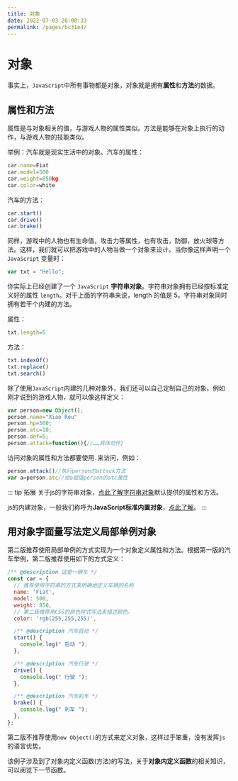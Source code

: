 ```yaml
---
title: 对象
date: 2022-07-03 20:08:33
permalink: /pages/bc31e4/
---
```


# 对象
事实上，```JavaScript```中所有事物都是对象，对象就是拥有**属性**和**方法**的数据。




## 属性和方法
属性是与对象相关的值，与游戏人物的属性类似。方法是能够在对象上执行的动作，与游戏人物的技能类似。

举例：汽车就是现实生活中的对象。汽车的属性：
``` js
car.name=Fiat
car.model=500
car.weight=850kg
car.color=white
```

汽车的方法：
``` js
car.start()
car.drive()
car.brake()
```







同样，游戏中的人物也有生命值，攻击力等属性，也有攻击，防御，放火球等方法。这样，我们就可以把游戏中的人物当做一个对象来设计。当你像这样声明一个 ```JavaScript``` 变量时：
``` js
var txt = "Hello";
```

你实际上已经创建了一个 ```JavaScript``` **字符串对象**。字符串对象拥有已经按标准定义好的属性 ```length```。对于上面的字符串来说，length 的值是 5。字符串对象同时拥有若干个内建的方法。


属性：
``` js
txt.length=5
```

方法：
``` js
txt.indexOf()
txt.replace()
txt.search()
```

除了使用```JavaScript```内建的几种对象外，我们还可以自己定制自己的对象，例如刚才说到的游戏人物，就可以像这样定义：

``` js
var person=new Object();
person.name="Xiao Rou"
person.hp=500;
person.atc=10;
person.def=5;
person.attack=function(){//……具体动作}
```

访问对象的属性和方法都要使用```.```来访问，例如：
``` js
person.attack()//执行person的attack方法
var a=person.atc//给a赋值person的atc属性
```


::: tip 拓展 
关于js的字符串对象，[点此了解字符串对象](https://developer.mozilla.org/zh-CN/docs/Web/JavaScript/Reference/Global_Objects/String)默认提供的属性和方法。

js的内建对象，一般我们称呼为**JavaScript标准内置对象**，[点此了解](https://developer.mozilla.org/zh-CN/docs/Web/JavaScript/Reference/Global_Objects)。
:::








## 用对象字面量写法定义局部单例对象 
第二版推荐使用局部单例的方式实现为一个对象定义属性和方法。根据第一版的汽车举例，第二版推荐使用如下的方式定义：

``` js
/** @description 这是一辆车 */
const car = {
  // 推荐使用字符串的方式来明确地定义车辆的名称
  name: 'Fiat',
  model: 500,
  weight: 850,
  // 第二版推荐用CSS的颜色样式写法来描述颜色。
  color: 'rgb(255,255,255)',

  /** @description 汽车启动 */
  start() {
    console.log(" 启动 ");
  },

  /** @description 汽车行驶 */
  drive() {
    console.log(" 行驶 ");
  },

  /** @description 汽车刹车 */
  brake() {
    console.log(" 刹车 ");
  },
};
```

第二版不推荐使用```new Object()```的方式来定义对象，这样过于笨重，没有发挥```js```的语言优势。

该例子涉及到了对象内定义函数(方法)的写法，关于**对象内定义函数**的相关知识，可以阅览下一节函数。



